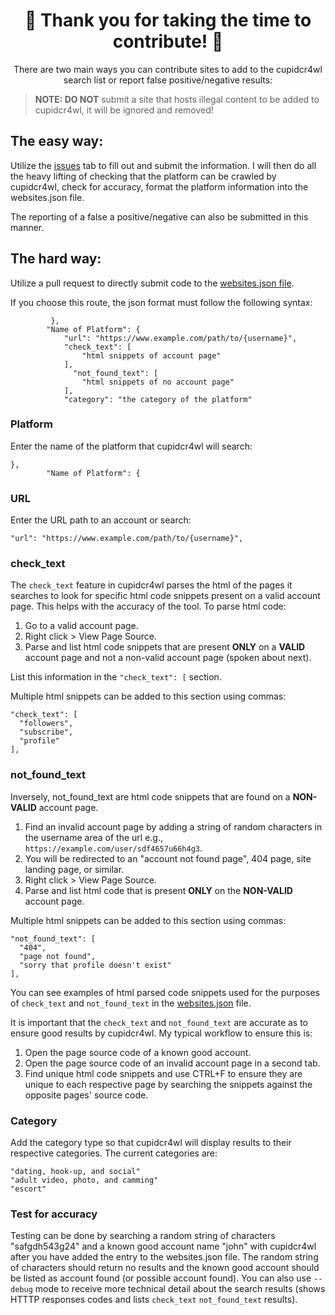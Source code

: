<div align="center">
  
# 🌟 Thank you for taking the time to contribute! 🌟
  
There are two main ways you can contribute sites to add to the cupidcr4wl search list or report false positive/negative results:
</div>

>**NOTE: DO NOT** submit a site that hosts illegal content to be added to cupidcr4wl, it will be ignored and removed!
  
## The easy way:
Utilize the [issues](https://github.com/OSINTI4L/cupidcr4wl/issues) tab to fill out and submit the information. I will then do all the heavy lifting of checking that the platform can be crawled by cupidcr4wl, check for accuracy, format the platform information into the websites.json file.

The reporting of a false a positive/negative can also be submitted in this manner.

## The hard way:
Utilize a pull request to directly submit code to the [websites.json file](https://github.com/OSINTI4L/cupidcr4wl/blob/main/websites.json).

If you choose this route, the json format must follow the following syntax:

```
         },
        "Name of Platform": {
            "url": "https://www.example.com/path/to/{username}",
            "check_text": [
                "html snippets of account page"
            ],
              "not_found_text": [
                "html snippets of no account page"
            ],
            "category": "the category of the platform"
```

### Platform
Enter the name of the platform that cupidcr4wl will search:
```
},
        "Name of Platform": {
```

### URL
Enter the URL path to an account or search:

```"url": "https://www.example.com/path/to/{username}",```

### check_text
The ```check_text``` feature in cupidcr4wl parses the html of the pages it searches to look for specific html code snippets present on a valid account page. This helps with the accuracy of the tool. To parse html code:
1. Go to a valid account page.
2. Right click > View Page Source.
3. Parse and list html code snippets that are present **ONLY** on a **VALID** account page and not a non-valid account page (spoken about next).

List this information in the ```"check_text": [``` section.

Multiple html snippets can be added to this section using commas:

```
"check_text": [
  "followers",
  "subscribe",
  "profile"
],
```

### not_found_text
Inversely, not_found_text are html code snippets that are found on a **NON-VALID** account page.
1. Find an invalid account page by adding a string of random characters in the username area of the url e.g., ```https://example.com/user/sdf4657u66h4g3```.
2. You will be redirected to an "account not found page", 404 page, site landing page, or similar.
3. Right click > View Page Source.
4. Parse and list html code that is present **ONLY** on the **NON-VALID** account page.

Multiple html snippets can be added to this section using commas:
```
"not_found_text": [
  "404",
  "page not found",
  "sorry that profile doesn't exist"
],
```

You can see examples of html parsed code snippets used for the purposes of ```check_text``` and ```not_found_text``` in the [websites.json](https://github.com/OSINTI4L/cupidcr4wl/blob/main/websites.json) file.

It is important that the ```check_text``` and ```not_found_text``` are accurate as to ensure good results by cupidcr4wl. My typical workflow to ensure this is:
1. Open the page source code of a known good account.
2. Open the page source code of an invalid account page in a second tab.
3. Find unique html code snippets and use CTRL+F to ensure they are unique to each respective page by searching the snippets against the opposite pages' source code.

### Category
Add the category type so that cupidcr4wl will display results to their respective categories.
The current categories are:
```
"dating, hook-up, and social"
"adult video, photo, and camming"
"escort"
```
### Test for accuracy
Testing can be done by searching a random string of characters "safgdh543g24" and a known good account name "john" with cupidcr4wl after you have added the entry to the websites.json file. The random string of characters should return no results and the known good account should be listed as account found (or possible account found). You can also use ```--debug``` mode to receive more technical detail about the search results (shows HTTTP responses codes and lists ```check_text``` ```not_found_text``` results).
